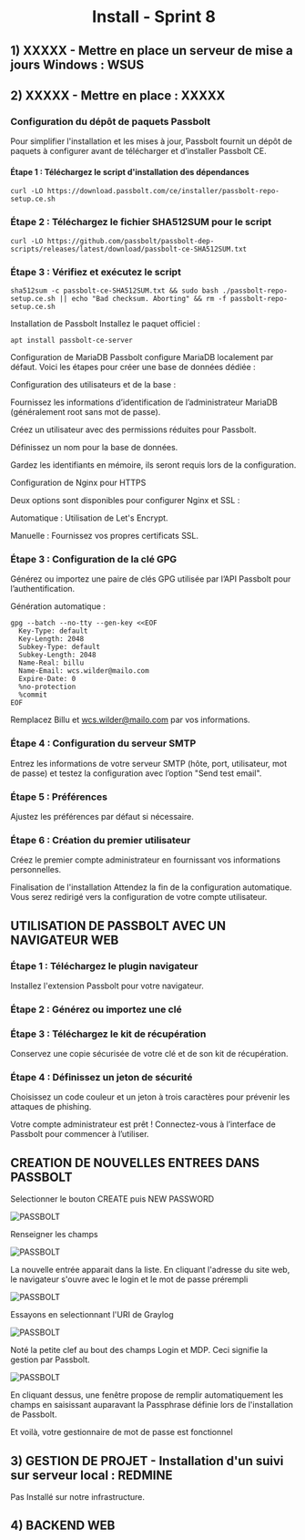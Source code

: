 <div align="center"><H1> Install -  Sprint 8 </H1></div>

## 1) XXXXX - Mettre en place un serveur de mise a jours Windows : WSUS

## 2) XXXXX - Mettre en place  : XXXXX


### Configuration du dépôt de paquets Passbolt

Pour simplifier l'installation et les mises à jour, Passbolt fournit un dépôt de paquets à configurer avant de télécharger et d’installer Passbolt CE.

#### Étape 1 : Téléchargez le script d'installation des dépendances

```
curl -LO https://download.passbolt.com/ce/installer/passbolt-repo-setup.ce.sh
```

### Étape 2 : Téléchargez le fichier SHA512SUM pour le script

```
curl -LO https://github.com/passbolt/passbolt-dep-scripts/releases/latest/download/passbolt-ce-SHA512SUM.txt
```

### Étape 3 : Vérifiez et exécutez le script

```
sha512sum -c passbolt-ce-SHA512SUM.txt && sudo bash ./passbolt-repo-setup.ce.sh || echo "Bad checksum. Aborting" && rm -f passbolt-repo-setup.ce.sh
```

Installation de Passbolt
Installez le paquet officiel :

```
apt install passbolt-ce-server
```

Configuration de MariaDB
Passbolt configure MariaDB localement par défaut. Voici les étapes pour créer une base de données dédiée :

Configuration des utilisateurs et de la base :

Fournissez les informations d’identification de l’administrateur MariaDB (généralement root sans mot de passe).

Créez un utilisateur avec des permissions réduites pour Passbolt.

Définissez un nom pour la base de données.

Gardez les identifiants en mémoire, ils seront requis lors de la configuration.

Configuration de Nginx pour HTTPS

Deux options sont disponibles pour configurer Nginx et SSL :

Automatique : Utilisation de Let's Encrypt.

Manuelle : Fournissez vos propres certificats SSL.


### Étape 3 : Configuration de la clé GPG

Générez ou importez une paire de clés GPG utilisée par l’API Passbolt pour l’authentification.

Génération automatique :

```
gpg --batch --no-tty --gen-key <<EOF
  Key-Type: default
  Key-Length: 2048
  Subkey-Type: default
  Subkey-Length: 2048
  Name-Real: billu
  Name-Email: wcs.wilder@mailo.com
  Expire-Date: 0
  %no-protection
  %commit
EOF
```

Remplacez Billu et wcs.wilder@mailo.com par vos informations.

### Étape 4 : Configuration du serveur SMTP
Entrez les informations de votre serveur SMTP (hôte, port, utilisateur, mot de passe) et testez la configuration avec l’option "Send test email".

### Étape 5 : Préférences
Ajustez les préférences par défaut si nécessaire.

### Étape 6 : Création du premier utilisateur
Créez le premier compte administrateur en fournissant vos informations personnelles.

Finalisation de l'installation
Attendez la fin de la configuration automatique.
Vous serez redirigé vers la configuration de votre compte utilisateur.

UTILISATION DE PASSBOLT AVEC UN NAVIGATEUR WEB
----------------------------------------------


### Étape 1 : Téléchargez le plugin navigateur
Installez l'extension Passbolt pour votre navigateur.

### Étape 2 : Générez ou importez une clé


### Étape 3 : Téléchargez le kit de récupération
Conservez une copie sécurisée de votre clé et de son kit de récupération.

### Étape 4 : Définissez un jeton de sécurité
Choisissez un code couleur et un jeton à trois caractères pour prévenir les attaques de phishing.

Votre compte administrateur est prêt !
Connectez-vous à l’interface de Passbolt pour commencer à l’utiliser.

CREATION DE NOUVELLES ENTREES DANS PASSBOLT
----------------------------------------------


Selectionner le bouton CREATE puis NEW PASSWORD

![PASSBOLT](https://github.com/WildCodeSchool/TSSR-ANGOU-P3-G1/blob/main/SCREENS-PAR-SPRINT/SCREENS-SPRINT7/passbolt2.png)

Renseigner les champs

![PASSBOLT](https://github.com/WildCodeSchool/TSSR-ANGOU-P3-G1/blob/main/SCREENS-PAR-SPRINT/SCREENS-SPRINT7/passbolt3.png)

La nouvelle entrée apparait dans la liste. En cliquant l'adresse du site web, le navigateur s'ouvre avec le login et le mot de passe prérempli

![PASSBOLT](https://github.com/WildCodeSchool/TSSR-ANGOU-P3-G1/blob/main/SCREENS-PAR-SPRINT/SCREENS-SPRINT7/passbolt1.png)

Essayons en selectionnant l'URI de Graylog


![PASSBOLT](https://github.com/WildCodeSchool/TSSR-ANGOU-P3-G1/blob/main/SCREENS-PAR-SPRINT/SCREENS-SPRINT7/passbolt-4.png)

Noté la petite clef au bout des champs Login et MDP. Ceci signifie la gestion par Passbolt.

![PASSBOLT](https://github.com/WildCodeSchool/TSSR-ANGOU-P3-G1/blob/main/SCREENS-PAR-SPRINT/SCREENS-SPRINT7/passbolt-5.png)

En cliquant dessus, une fenêtre propose de remplir automatiquement les champs en saisissant auparavant la Passphrase définie lors de l'installation de Passbolt.



Et voilà, votre gestionnaire de mot de passe est fonctionnel


## 3) GESTION DE PROJET - Installation d'un suivi sur serveur local : REDMINE

Pas Installé sur notre infrastructure.

## 4) BACKEND WEB
